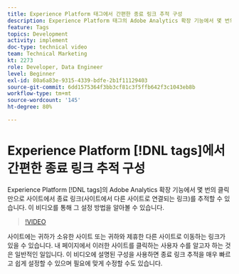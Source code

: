 ```yaml
---
title: Experience Platform 태그에서 간편한 종료 링크 추적 구성
description: Experience Platform 태그의 Adobe Analytics 확장 기능에서 몇 번의 클릭만으로 사이트에서 종료 링크(다른 사이트로 이동하는 링크)를 추적하는 방법을 알아봅니다.
feature: Tags
topics: Development
activity: implement
doc-type: technical video
team: Technical Marketing
kt: 2273
role: Developer, Data Engineer
level: Beginner
exl-id: 80a6a83e-9315-4339-bdfe-2b1f11129403
source-git-commit: 6dd1575364f3bb3cf81c3f5ffb642f3c1043eb8b
workflow-type: tm+mt
source-wordcount: '145'
ht-degree: 80%

---
```


# Experience Platform [!DNL tags]에서 간편한 종료 링크 추적 구성

Experience Platform [!DNL tags]의 Adobe Analytics 확장 기능에서 몇 번의 클릭만으로 사이트에서 종료 링크(사이트에서 다른 사이트로 연결되는 링크)를 추적할 수 있습니다. 이 비디오를 통해 그 설정 방법을 알아볼 수 있습니다.

>[!VIDEO](https://video.tv.adobe.com/v/25763/?quality=12&learn=on)

사이트에는 귀하가 소유한 사이트 또는 귀하와 제휴한 다른 사이트로 이동하는 링크가 있을 수 있습니다. 내 페이지에서 이러한 사이트를 클릭하는 사용자 수를 알고자 하는 것은 일반적인 일입니다. 이 비디오에 설명된 구성을 사용하면 종료 링크 추적을 매우 빠르고 쉽게 설정할 수 있으며 필요에 맞게 수정할 수도 있습니다.
